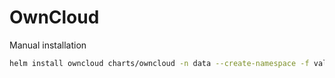 # OwnCloud

Manual installation

```bash
helm install owncloud charts/owncloud -n data --create-namespace -f values.yaml
```
